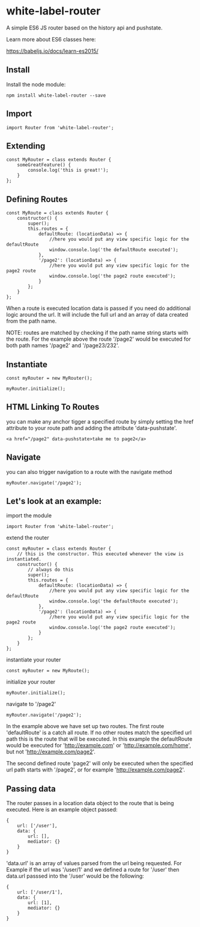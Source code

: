 # white-label-router

A simple ES6 JS router based on the history api and pushstate.

Learn more about ES6 classes here:

https://babeljs.io/docs/learn-es2015/

## Install

Install the node module:

```
npm install white-label-router --save
```

## Import

```
import Router from 'white-label-router';
```

## Extending

```
const MyRouter = class extends Router {
    someGreatFeature() {
        console.log('this is great!');
    }
};
```

## Defining Routes

```
const MyRoute = class extends Router {
    constructor() {
        super();
        this.routes = {
            defaultRoute: (locationData) => {
                //here you would put any view specific logic for the defaultRoute
                window.console.log('the defaultRoute executed');
            },
            '/page2': (locationData) => {
                //here you would put any view specific logic for the page2 route
                window.console.log('the page2 route executed');
            }
        };
    }
};
```

When a route is executed location data is passed if you need do additional logic around the url. It will include the full url and an array of data created from the path name.

NOTE: routes are matched by checking if the path name string starts with the route. For the example above the route '/page2' would be executed for both path names '/page2' and '/page23/232'.

## Instantiate

```
const myRouter = new MyRouter();

myRouter.initialize();
```

## HTML Linking To Routes

you can make any anchor tigger a specified route by simply setting the href attribute to your route path and adding the attribute 'data-pushstate'.

```
<a href="/page2" data-pushstate>take me to page2</a>
```

## Navigate

you can also trigger navigation to a route with the navigate method

```
myRouter.navigate('/page2');
```

## Let's look at an example:

import the module

```
import Router from 'white-label-router';
```

extend the router

```
const myRouter = class extends Router {
    // this is the constructor. This executed whenever the view is instantiated.
    constructor() {
        // always do this
        super();
        this.routes = {
            defaultRoute: (locationData) => {
                //here you would put any view specific logic for the defaultRoute
                window.console.log('the defaultRoute executed');
            },
            '/page2': (locationData) => {
                //here you would put any view specific logic for the page2 route
                window.console.log('the page2 route executed');
            }
        };
    }
};

```

instantiate your router

```
const myRouter = new MyRoute();
```

initialize your router

```
myRouter.initialize();
```

navigate to '/page2'

```
myRouter.navigate('/page2');
```

In the example above we have set up two routes. The first route 'defaultRoute' is a catch all route. If no other routes match the specified url path this is the route that will be executed. In this example the defaultRoute would be executed for 'http://example.com' or 'http://example.com/home', but not 'http://example.com/page2'.

The second defined route 'page2' will only be executed when the specified url path starts with '/page2', or for example 'http://example.com/page2'.

## Passing data

The router passes in a location data object to the route that is being executed. Here is an example object passed:

```
{
    url: ['/user'],
    data: {
        url: [],
        mediator: {}
    }
}
```

'data.url' is an array of values parsed from the url being requested. For Example if the url was '/user/1' and we defined a route for '/user' then data.url passsed into the '/user' would be the following:

```
{
    url: ['/user/1'],
    data: {
        url: [1],
        mediator: {}
    }
}
```
